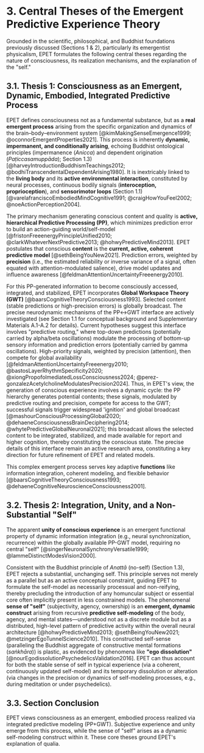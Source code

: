 # 3. Central Theses of the Emergent Predictive Experience Theory

Grounded in the scientific, philosophical, and Buddhist foundations previously discussed (Sections 1 & 2), particularly its emergentist physicalism, EPET formulates the following central theses regarding the nature of consciousness, its realization mechanisms, and the explanation of the "self."

## 3.1. Thesis 1: Consciousness as an Emergent, Dynamic, Embodied, Integrated Predictive Process

EPET defines consciousness not as a fundamental substance, but as a **real emergent process** arising from  the specific organization and dynamics of the brain–body–environment system [@kimMakingSenseEmergence1999; @oconnorEmergentProperties2021]. This process is inherently **dynamic, impermanent, and conditionally arising**, echoing Buddhist ontological principles (impermanence (*Anicca*) and dependent origination (*Paṭiccasamuppāda*); Section 1.3) [@harveyIntroductionBuddhismTeachings2012; @bodhiTranscendentalDependentArising1980]. It is inextricably linked to the **living body** and its **active environmental interaction**, constituted by neural processes, continuous bodily signals (**interoception, proprioception**), and **sensorimotor loops** (Section 1.1) [@varelafranciscoEmbodiedMindCognitive1991; @craigHowYouFeel2002; @noeActionPerception2004].

The primary mechanism generating conscious content and quality is **active, hierarchical Predictive Processing (PP)**, which minimizes prediction error to build an action-guiding world/self-model [@fristonFreeenergyPrincipleUnified2010; @clarkWhateverNextPredictive2013; @hohwyPredictiveMind2013]. EPET postulates that conscious **content** is the **current, active, coherent predictive model** [@sethBeingYouNew2021]. Prediction errors, weighted by **precision** (i.e., the estimated reliability or inverse variance of a signal, often equated with attention-modulated salience), drive model updates and influence awareness [@feldmanAttentionUncertaintyFreeenergy2010].

For this PP-generated information to become consciously accessed, integrated, and stabilized, EPET incorporates **Global Workspace Theory (GWT)** [@baarsCognitiveTheoryConsciousness1993]. Selected content (stable predictions or high-precision errors) is globally broadcast. The precise neurodynamic mechanisms of the PP↔GWT interface are actively investigated (see Section 1.1 for conceptual background and Supplementary Materials A.1-A.2 for details). Current hypotheses suggest this interface involves "predictive routing," where top-down predictions (potentially carried by alpha/beta oscillations) modulate the processing of bottom-up sensory information and prediction errors (potentially carried by gamma oscillations). High-priority signals, weighted by precision (attention), then compete for global availability [@feldmanAttentionUncertaintyFreeenergy2010; @bastosLayerRhythmSpecificity2020; @xiongPropofolmediatedLossConsciousness2024; @perez-gonzalezAcetylcholineModulatesPrecision2024]. Thus, in EPET's view, the generation of conscious experience involves a dynamic cycle: the PP hierarchy generates potential contents; these signals, modulated by predictive routing and precision, compete for access to the GWT; successful signals trigger widespread 'ignition' and global broadcast [@mashourConsciousProcessingGlobal2020; @dehaeneConsciousnessBrainDeciphering2014; @whytePredictiveGlobalNeuronal2021]; this broadcast allows the selected content to be integrated, stabilized, and made available for report and higher cognition, thereby constituting the conscious state. The precise details of this interface remain an active research area, constituting a key direction for future refinement of EPET and related models.

This complex emergent process serves key adaptive **functions** like information integration, coherent modeling, and flexible behavior [@baarsCognitiveTheoryConsciousness1993; @dehaeneCognitiveNeuroscienceConsciousness2001].

## 3.2. Thesis 2: Integration, Unity, and a Non-Substantial "Self"

The apparent **unity of conscious experience** is an emergent functional property of dynamic information integration (e.g., neural synchronization, recurrence) within the globally available PP-GWT model, requiring no central "self" [@singerNeuronalSynchronyVersatile1999; @lammeDistinctModesVision2000].

Consistent with the Buddhist principle of *Anattā* (no-self) (Section 1.3), EPET rejects a substantial, unchanging self. This principle serves not merely as a parallel but as an active conceptual constraint, guiding EPET to formulate the self-model as necessarily processual and non-reifying, thereby precluding the introduction of any homuncular subject or essential core often implicitly present in less constrained models. The phenomenal **sense of "self"** (subjectivity, agency, ownership) is an **emergent, dynamic construct** arising from recursive **predictive self-modeling** of the body, agency, and mental states—understood not as a discrete module but as a distributed, high-level pattern of predictive activity within the overall neural architecture [@hohwyPredictiveMind2013; @sethBeingYouNew2021; @metzingerEgoTunnelScience2010]. This constructed self-sense (paralleling the Buddhist aggregate of constructive mental formations (*saṅkhāra*)) is plastic, as evidenced by phenomena like **"ego dissolution"** [@nourEgodissolutionPsychedelicsValidation2016]. EPET can thus account for both the stable sense of self in typical experience (via a coherent, continuously updated self-model) and its temporary dissolution or alteration (via changes in the precision or dynamics of self-modeling processes, e.g., during meditation or under psychedelics).

## 3.3. Section Conclusion

EPET views consciousness as an emergent, embodied process realized via integrated predictive modeling (PP+GWT). Subjective experience and unity emerge from this process, while the sense of "self" arises as a dynamic self-modeling construct within it. These core theses ground EPET's explanation of qualia.